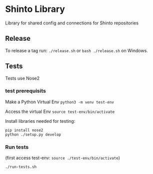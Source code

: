 # Shinto Library

Library for shared config and connections for Shinto repositories

## Release

To release a tag run: `./release.sh` or `bash ./release.sh` on Windows.


## Tests
 Tests use Nose2 

### test prerequisits

Make a Python Virtual Env
`python3 -m venv test-env`

Access the virtual Env
`source test-env/bin/activate`

Install libraries needed for testing:
```
pip install nose2
python ./setup.py develop
```

### Run tests
(first access test-env: `source ./test-env/bin/activate`)

`./run-tests.sh`